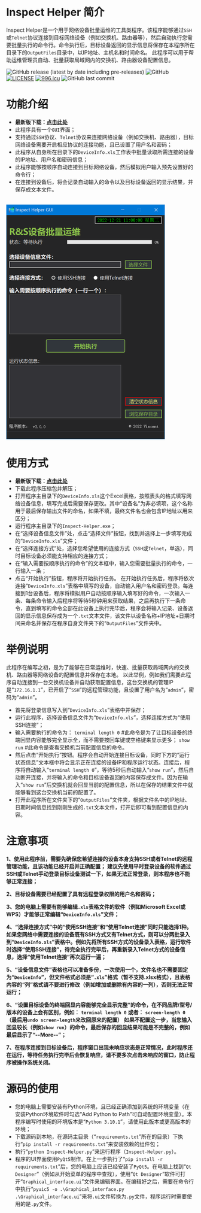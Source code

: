 # Inspect Helper 简介
Inspect Helper是一个用于网络设备批量运维的工具类程序。该程序能够通过`SSH`或`Telnet`协议连接到目标网络设备（例如交换机、路由器等），然后自动执行您需要批量执行的命令行。命令执行后，目标设备返回的显示信息将保存在本程序所在目录下的`OutputFiles`目录中，以IP地址、主机名和时间命名。
此程序可以用于帮助运维管理员自动、批量获取局域网内的交换机、路由器设备配置信息。

![GitHub release (latest by date including pre-releases)](https://img.shields.io/github/v/release/vincentmu42/Inspect-Helper?include_prereleases)
![GitHub](https://img.shields.io/github/license/vincentmu42/Inspect-Helper)
[![LICENSE](https://img.shields.io/badge/license-Anti%20996-blue.svg?style=flat-square)](https://github.com/996icu/996.ICU/blob/master/LICENSE)
[![996.icu](https://img.shields.io/badge/link-996.icu-%23FF4D5B.svg?style=flat-square)](https://996.icu)
![GitHub last commit](https://img.shields.io/github/last-commit/vincentmu42/Inspect-Helper)


# 功能介绍

* **最新版下载：[点击此处](https://github.com/vincentmu42/Inspect-Helper/releases/latest)**
* 此程序具有一个`GUI`界面；
* 支持通过`SSH`协议、`Telnet`协议来连接网络设备（例如交换机、路由器），目标网络设备需要开启相应协议的连接功能，且已设置了用户名和密码；
* 此程序从自身所在目录下的`DeviceInfo.xls`工作表中批量读取所需连接的设备的IP地址、用户名和密码信息；
* 此程序能够按顺序自动连接到目标网络设备，然后模拟用户输入预先设置好的命令行；
* 在连接到设备后，将会记录自动输入的命令以及目标设备返回的显示结果，并保存成文本文件。
<br>
<img src="./resources/screenshots/main_app.png" style="zoom:80%;" /><br>

# 使用方式

* **最新版下载：[点击此处](https://github.com/vincentmu42/Inspect-Helper/releases/latest)**
* 下载此程序压缩包并解压；
* 打开程序主目录下的`DeviceInfo.xls`这个Excel表格，按照表头的格式填写网络设备信息，填写完成后需要保存更改。其中“设备名”为非必填项，这个名称用于最后保存输出文件的命名，如果不填，最终文件名也会包含IP地址以用来区分；
* 运行程序主目录下的`Inspect-Helper.exe`；
* 在“选择设备信息文件”处，点击“选择文件”按钮，找到并选择上一步填写完成的“`DeviceInfo.xls`”文件；
* 在“选择连接方式”处，选择您希望使用的连接方式（`SSH`或`Telnet`，单选），同时目标设备必须能支持相应的连接方式；
* 在“输入需要按顺序执行的命令”的文本框中，输入您需要批量执行的命令，一行输入一条；
* 点击“开始执行”按钮，程序将开始执行任务。
在开始执行任务后，程序将依次连接“`DeviceInfo.xls`”表格中填写的设备，自动输入用户名和密码登录。每连接到1台设备后，程序将模拟用户自动按顺序输入填写好的命令，一次输入一条、每条命令输入后程序将等待5秒钟用来获取结果，之后再执行下一条命令，直到填写的命令全部在此设备上执行完毕后，程序会将输入记录、设备返回的显示信息保存成为一个`.txt`文本文件，该文件以设备名称+IP地址+日期时间来命名并保存在程序自身文件夹下的“`OutputFiles`”文件夹中。

# 举例说明

此程序在编写之初，是为了能够在日常运维时，快速、批量获取局域网内的交换机、路由器等网络设备的配置信息并保存在本地。
以此举例，例如我们需要此程序自动连接到一台交换机设备并自动获取配置信息，这台交换机的管理IP是“`172.16.1.1`”，已开启了“`SSH`”的远程管理功能，且设置了用户名为“`admin`”，密码为“`admin`”。
* 首先将登录信息写入到“`DeviceInfo.xls`”表格中并保存；
* 运行此程序，选择设备信息文件为“`DeviceInfo.xls`”，选择连接方式为“使用SSH连接”；
* 输入需要执行的命令为：
`terminal length 0` #此命令是为了让目标设备的终端回显内容能够完全显示全，而不需要按回车键或空格键来显示更多；
`show run` #此命令是查看交换机当前配置信息的命令。
* 然后点击“开始执行”按钮。程序会自动开始连接目标设备，同时下方的“运行状态信息”文本框中将会显示正在连接的设备IP和程序运行状态。连接后，程序将自动输入“`terminal length 0`”，等待5秒后自动输入“`show run`”，然后自动断开连接，并将输入的命令和目标设备返回的内容保存成文件。因为在输入“`show run`”后交换机就会回显当前的配置信息，所以在保存的结果文件中就能够看到这台交换机当前的配置了。
* 打开此程序所在文件夹下的“`OutputFiles`”文件夹，根据文件名中的IP地址、日期时间信息找到刚刚生成的`.txt`文本文件，打开后即可看到配置信息的内容。

# 注意事项

**1、使用此程序前，需要先确保您希望连接的设备本身支持SSH或者Telnet的远程管理功能，且该功能已经开启并正确配置；**
**建议先使用平时登录设备的软件通过SSH或Telnet手动登录目标设备测试一下，如果无法正常登录，则本程序也不能够正常连接；**  

**2、目标设备需要已经配置了具有远程登录权限的用户名和密码；**

**3、您的电脑上需要有能够编辑`.xls`表格文件的软件（例如Microsoft Excel或WPS）才能够正常编辑“`DeviceInfo.xls`”文件；**

**4、“选择连接方式”中的“使用SSH连接”和“使用Telnet连接”同时只能选择1种。如果您网络中需要连接的设备既有SSH方式又有Telnet方式，则可以分两批录入到“`DeviceInfo.xls`”表格中。例如先将所有SSH方式的设备录入表格，运行软件时选择“使用SSH连接”，待完全执行完毕后，再重新录入Telnet方式的设备信息，选择“使用Telnet连接”再次运行一遍；**

**5、“设备信息文件”表格也可以准备多份，一次使用一个，文件名也不需要固定为“`DeviceInfo`”，但文件格式必须是“`.xls`”格式（暂不支持.xlsx格式），且表格内容的“列”格式请不要进行修改（例如增加或删除有内容的一列），否则无法正常运行；**

**6、“设置目标设备的终端回显内容能够完全显示完整”的命令，在不同品牌/型号/版本的设备上会有区别，例如：**
**`terminal length 0`**
**或者：**
**`screen-length 0`**
**（最后用`undo screen-length`来改回原来的配置）**
**如果不配置这一步，当您输入回显较长（例如`show run`）的命令，最后保存的回显结果可能是不完整的，例如最后显示了“--More--”；**

**7、在程序连接到目标设备后，程序窗口出现未响应状态是正常情况，此时程序还在运行，等待任务执行完毕后会恢复响应，请不要多次点击未响应的窗口，防止程序被操作系统关闭。**

# 源码的使用

* 您的电脑上需要安装有Python环境，且已经正确添加到系统的环境变量（在安装Python环境软件时勾选“Add Python to Path”可自动配置环境变量）。本程序编写时使用的环境版本是“`Python 3.10.1`”，请使用此版本或更高版本的环境；
* 下载源码到本地，在源码主目录（“`requirements.txt`”所在的目录）下执行“`pip install -r requirements.txt`”来安装依赖的组件包；
* 执行“`python Inspect-Helper.py`”来运行程序（`Inspect-Helper.py`）。
* 程序的UI界面使用`PyQt5`制作。在上一步执行了“`pip install -r requirements.txt`”后，您的电脑上应该已经安装了`PyQt5`。在电脑上找到“`Qt Designer`”（例如从开始菜单的程序中查找），使用“`Qt Designer`”软件可打开“`Graphical_interface.ui`”文件来编辑界面。在编辑好之后，需要在命令行中执行“`pyuic5 -o .\Graphical_interface.py .\Graphical_interface.ui`”来将`.ui`文件转换为`.py`文件，程序运行时需要使用的是`.py`文件。
